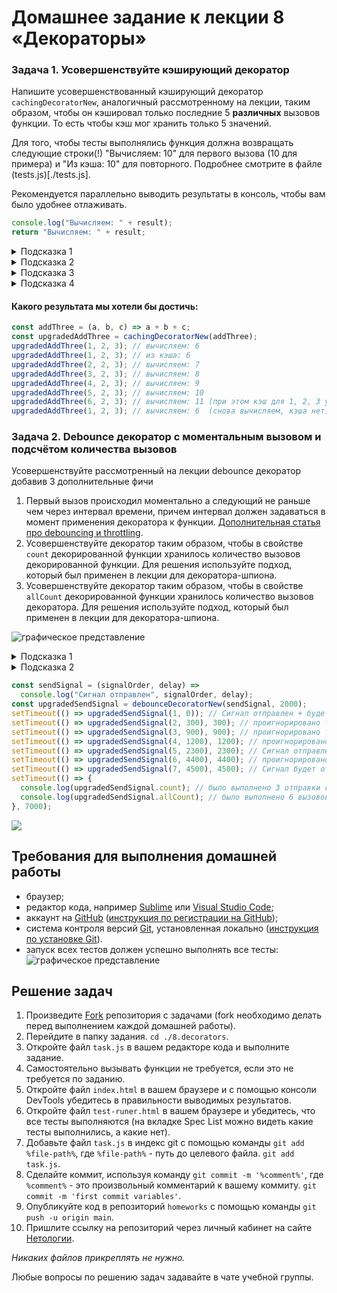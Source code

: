 # Домашнее задание к лекции 8 «Декораторы»

### Задача 1. Усовершенствуйте кэширующий декоратор

Напишите усовершенствованный кэширующий декоратор `cachingDecoratorNew`, аналогичный рассмотренному на лекции, таким образом, чтобы он кэшировал только последние 5 **различных** вызовов функции. То есть чтобы кэш мог хранить только 5 значений.

Для того, чтобы тесты выполнялись функция должна возвращать следующие строки(!) "Вычисляем: 10" для первого вызова (10 для примера) и "Из кэша: 10" для повторного. Подробнее смотрите в файле (tests.js)[./tests.js].

Рекомендуется параллельно выводить результаты в консоль, чтобы вам было удобнее отлаживать.

```js
console.log("Вычисляем: " + result);
return "Вычисляем: " + result;
```

<details> 
  <summary>Подсказка 1</summary>
  Хэш (однозначное соответствие аргументы => строка) удобно реализовать `hash = args.join(',')`.

Кэш можно сделать массивом объектов. Например:

```js
cache = [
  { hash: "10,20,30", value: 60 },
  { hash: "2,2,2", value: 6 },
];
```

</details>

<details> 
  <summary>Подсказка 2</summary>
  
  Тогда при каждом запуске (внутри `wrapper`) нам следует проверять, есть ли `hash` для данных аргументов в кэше.
  
  Как это сделать? 
  Например методом find. `const objectInCache = cache.find((item) => тут нужно подумать)`
</details>

<details> 
  <summary>Подсказка 3</summary>
  Если элемента в кэше нет (!objectInCache), проще всего добавить новый объект в кэш и если объектов стало больше чем 5 удалить первый с начала.
  
  Как это сделать?
  Конечно методом shift() массива.

</details>

<details> 
  <summary>Подсказка 4</summary>
  Данный код мог бы служить базой для решения, но всё равно остаётся место для подумать:
  
  ```js
  function cachingDecoratorNew(func) {
  let cache = [];

function wrapper(...args) {
const hash = ???; // получаем правильный хэш
let objectInCache = cache.find((item) => ???); // ищем элемент, хэш которого равен нашему хэшу
if (!objectInCache) { // если элемент не найден
console.log("Из кэша: " + ???); // индекс нам известен, по индексу в массиве лежит объект, как получить нужное значение?
return "Из кэша: " + ???;
}

      let result = func(...args); // в кэше результата нет - придётся считать
      cache.push(???) ; // добавляем элемент с правильной структурой
      if (cache.length > 5) {
        ??? // если слишком много элементов в кэше надо удалить самый старый (первый)
      }
      console.log("Вычисляем: " + result);
      return "Вычисляем: " + result;

}
return wrapper;
}

````

</details>


#### Какого результата мы хотели бы достичь:

```javascript
const addThree = (a, b, c) => a + b + c;
const upgradedAddThree = cachingDecoratorNew(addThree);
upgradedAddThree(1, 2, 3); // вычисляем: 6
upgradedAddThree(1, 2, 3); // из кэша: 6
upgradedAddThree(2, 2, 3); // вычисляем: 7
upgradedAddThree(3, 2, 3); // вычисляем: 8
upgradedAddThree(4, 2, 3); // вычисляем: 9
upgradedAddThree(5, 2, 3); // вычисляем: 10
upgradedAddThree(6, 2, 3); // вычисляем: 11 (при этом кэш для 1, 2, 3 уничтожается)
upgradedAddThree(1, 2, 3); // вычисляем: 6  (снова вычисляем, кэша нет)
````

### Задача 2. Debounce декоратор с моментальным вызовом и подсчётом количества вызовов

Усовершенствуйте рассмотренный на лекции debounce декоратор добавив 3 дополнительные фичи

1. Первый вызов происходил моментально а следующий не раньше чем через интервал времени, причем интервал должен задаваться в момент применения декоратора к функции. [Дополнительная статья про debouncing и throttling](https://techrocks.ru/2021/05/31/throttling-and-debouncing-explained/).
2. Усовершенствуйте декоратор таким образом, чтобы в свойстве `count` декорированной функции хранилось количество вызовов декорированной функции. Для решения используйте подход, который был применен в лекции для декоратора-шпиона.
3. Усовершенствуйте декоратор таким образом, чтобы в свойстве `allCount` декорированной функции хранилось количество вызовов декоратора. Для решения используйте подход, который был применен в лекции для декоратора-шпиона.

![графическое представление](../assets/img/9zZGdlJbxM.png)

<details> 
  <summary>Подсказка 1</summary>
  Для ориентира на первый запуск, можно опираться на идентификатор таймаута. При первом вызове, в идентификаторе ничего не будет.
</details>

<details> 
  <summary>Подсказка 2</summary>
  Добавьте к обертке wrapper новое свойства `count` и `allCount` в котором храните количество вызовов переданной функции и результата декоратора соответсвенно..
</details>

```javascript
const sendSignal = (signalOrder, delay) =>
  console.log("Сигнал отправлен", signalOrder, delay);
const upgradedSendSignal = debounceDecoratorNew(sendSignal, 2000);
setTimeout(() => upgradedSendSignal(1, 0)); // Сигнал отправлен + будет запланирован асинхронный запуск, который будет проигнорирован так как следующий сигнал отменит предыдущий (300 - 0 < 2000)
setTimeout(() => upgradedSendSignal(2, 300), 300); // проигнорировано так как следующий сигнал отменит предыдущий (900 - 300 < 2000)
setTimeout(() => upgradedSendSignal(3, 900), 900); // проигнорировано так как следующий сигнал отменит предыдущий (1200 - 900 < 2000)
setTimeout(() => upgradedSendSignal(4, 1200), 1200); // проигнорировано так как следующий сигнал отменит предыдущий (2300 - 1200 < 2000)
setTimeout(() => upgradedSendSignal(5, 2300), 2300); // Сигнал отправлен так как следующий вызов не успеет отменить текущий: 4400-2300=2100 (2100 > 2000)
setTimeout(() => upgradedSendSignal(6, 4400), 4400); // проигнорировано так как следующий сигнал отменит предыдущий (4500 - 4400 < 2000)
setTimeout(() => upgradedSendSignal(7, 4500), 4500); // Сигнал будет отправлен, так как последний вызов debounce декоратора (спустя 4500 + 2000 = 6500) 6,5с
setTimeout(() => {
  console.log(upgradedSendSignal.count); // было выполнено 3 отправки сигнала
  console.log(upgradedSendSignal.allCount); // было выполнено 6 вызовов декорированной функции
}, 7000);
```

![](https://sun9-east.userapi.com/sun9-44/s/v1/ig2/7KfGj0KiLx3jzhc0fWqseaw_wYXKVbX_9Ym7tkwkkFX5IKdpLzHIgNw4r-0tPrBWxqF3jz8p5QnvGaoycOCYbZRM.jpg?size=383x228&quality=96&type=album)

## Требования для выполнения домашней работы

- браузер;
- редактор кода, например [Sublime][1] или [Visual Studio Code][2];
- аккаунт на [GitHub][0] ([инструкция по регистрации на GitHub][3]);
- система контроля версий [Git][4], установленная локально ([инструкция по установке Git][5]).
- запуск всех тестов должен успешно выполнять все тесты:
  ![графическое представление](../Jasmine/results/sucessed_tasks3_1.png)

## Решение задач

1. Произведите [Fork](https://ru.wikipedia.org/wiki/Форк) репозитория с задачами (fork необходимо делать перед выполнением каждой домашней работы).
2. Перейдите в папку задания. `cd ./8.decorators`.
3. Откройте файл `task.js` в вашем редакторе кода и выполните задание.
4. Самостоятельно вызывать функции не требуется, если это не требуется по заданию.
5. Откройте файл `index.html` в вашем браузере и с помощью консоли DevTools убедитесь в правильности выводимых результатов.
6. Откройте файл `test-runer.html` в вашем браузере и убедитесь, что все тесты выполняются (на вкладке Spec List можно видеть какие тесты выполнились, а какие нет).
7. Добавьте файл `task.js` в индекс git с помощью команды `git add %file-path%`, где `%file-path%` - путь до целевого файла. `git add task.js`.
8. Сделайте коммит, используя команду `git commit -m '%comment%'`, где `%comment%` - это произвольный комментарий к вашему коммиту. `git commit -m 'first commit variables'`.
9. Опубликуйте код в репозиторий `homeworks` с помощью команды `git push -u origin main`.
10. Пришлите ссылку на репозиторий через личный кабинет на сайте [Нетологии][6].

[0]: https://github.com/
[1]: https://www.sublimetext.com/
[2]: https://code.visualstudio.com/
[3]: https://github.com/netology-code/guides/blob/master/git/github.md
[4]: https://git-scm.com/
[5]: https://github.com/netology-code/guides/blob/master/git/README.md
[6]: https://netology.ru/

_Никаких файлов прикреплять не нужно._

Любые вопросы по решению задач задавайте в чате учебной группы.
